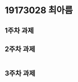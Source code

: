 # 19173028 최아름

## 1주차 과제

## 2주차 과제
<img width="" height="" scr="./png/2주차 과제물.jpg"></ig>

## 3주차 과제
